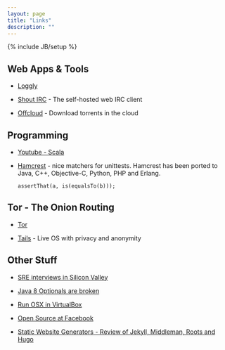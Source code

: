 ```yaml
---
layout: page
title: "Links"
description: ""
---
```

{% include JB/setup %}




## Web Apps &amp; Tools

* [Loggly](http://loggly.com)

* [Shout IRC](http://shout-irc.com/) - The self-hosted web IRC client

* [Offcloud](https://offcloud.com/) - Download torrents in the cloud



## Programming

* [Youtube - Scala](https://www.youtube.com/watch?v=DzFt0YkZo8M)

* [Hamcrest](https://code.google.com/p/hamcrest/) - nice matchers for unittests.
   Hamcrest has been ported to Java, C++, Objective-C, Python, PHP and Erlang.

  ``` assertThat(a, is(equalsTo(b))); ``` 




## Tor - The Onion Routing

* [Tor](https://www.torproject.org/)

* [Tails](https://tails.boum.org/) - Live OS with privacy and anonymity







## Other Stuff

* [SRE interviews in Silicon Valley](http://blog.marc-seeger.de/2015/05/01/sre-interviews-in-silicon-valley/)

* [Java 8 Optionals are broken](https://developer.atlassian.com/blog/2015/08/optional-broken/)

* [Run OSX in VirtualBox](http://www.macbreaker.com/2015/01/virtualbox-yosemite-zone.html)

* [Open Source at Facebook](https://code.facebook.com/posts/463284987129903/oscon-2015-how-facebook-open-sources-at-scale/)

* [Static Website Generators - Review of Jekyll, Middleman, Roots and Hugo](https://www.smashingmagazine.com/2015/11/static-website-generators-jekyll-middleman-roots-hugo-review/)

